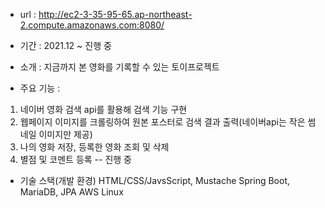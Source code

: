 * url : http://ec2-3-35-95-65.ap-northeast-2.compute.amazonaws.com:8080/

* 기간 : 2021.12 ~ 진행 중

* 소개 : 지금까지 본 영화를 기록할 수 있는 토이프로젝트

* 주요 기능 :

1) 네이버 영화 검색 api를 활용해 검색 기능 구현
2) 웹페이지 이미지를 크롤링하여 원본 포스터로 검색 결과 출력(네이버api는 작은 썸네일 이미지만 제공)
3) 나의 영화 저장, 등록한 영화 조회 및 삭제
4) 별점 및 코멘트 등록 -- 진행 중
* 기술 스택(개발 환경)
HTML/CSS/JavsScript, Mustache
Spring Boot, MariaDB, JPA
AWS Linux
